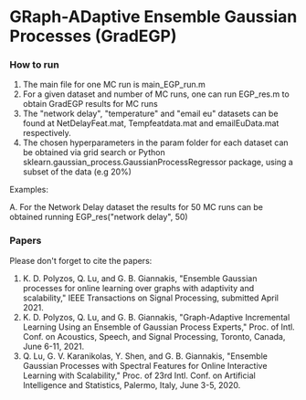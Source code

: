 # GRaph-ADaptive Ensemble Gaussian Processes (GradEGP)

### How to run 

1. The main file for one MC run is main_EGP_run.m
2. For a given dataset and number of MC runs, one can run  EGP_res.m to obtain GradEGP results for MC runs
3. The "network delay", "temperature" and "email eu" datasets can be found at  NetDelayFeat.mat, Tempfeatdata.mat and emailEuData.mat respectively.
4. The chosen hyperparameters in the param folder for each dataset can be obtained via grid search or Python sklearn.gaussian_process.GaussianProcessRegressor package, using a subset of the data (e.g 20%)  

Examples: 

A. For the Network Delay dataset the results for 50 MC runs can be obtained running EGP_res("network delay", 50)




### Papers

Please don't forget to cite the papers:

1. K. D. Polyzos, Q. Lu, and G. B. Giannakis, "Ensemble Gaussian processes for online learning over graphs with adaptivity and scalability," IEEE Transactions on Signal Processing, submitted April 2021.
2. K. D. Polyzos, Q. Lu, and G. B. Giannakis, "Graph-Adaptive Incremental Learning Using an Ensemble of Gaussian Process Experts," Proc. of Intl. Conf. on Acoustics, Speech, and Signal Processing, Toronto, Canada, June 6-11, 2021.
3. Q. Lu, G. V. Karanikolas, Y. Shen, and G. B. Giannakis, "Ensemble Gaussian Processes with Spectral Features for Online Interactive Learning with Scalability," Proc. of 23rd Intl. Conf. on Artificial Intelligence and Statistics, Palermo, Italy, June 3-5, 2020.
